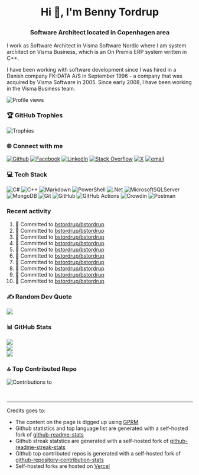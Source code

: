 # <p style="text-align:center">Hi 👋, I'm Benny Tordrup</p>

### <p style="text-align:center">Software Architect located in Copenhagen area</p>

I work as Software Architect in Visma Software Nordic where I am system architect on Visma Business, which is an On Premis ERP system written in C++.

I have been working with software development since I was hired in a Danish company FK-DATA A/S in September 1996 - a company that was acquired by Visma Software in 2005. Since early 2008, I have been working in the Visma Business team.

![Profile views](https://komarev.com/ghpvc/?username=bstordrup&label=Profile%20views&color=0e75b6&style=flat)

### 🏆 GitHub Trophies

![Trophies](https://github-profile-trophy.vercel.app/?username=bstordrup&theme=radical&no-frame=true&no-bg=true&margin-w=4)

### 🌐 Connect with me

[![Github](https://img.shields.io/badge/github-%23121011.svg?logo=github&logoColor=white)](https://github.com/bstordrup)
[![Facebook](https://img.shields.io/badge/Facebook-%231877F2.svg?logo=Facebook&logoColor=white)](https://facebook.com/bennyskjoldtordrup)
[![LinkedIn](https://img.shields.io/badge/LinkedIn-%230077B5.svg?logo=linkedin&logoColor=white)](https://linkedin.com/in/bennytordrup)
[![Stack Overflow](https://img.shields.io/badge/-Stackoverflow-FE7A16?logo=stack-overflow&logoColor=white)](https://stackoverflow.com/users/2435661)
[![X](https://img.shields.io/badge/X-black.svg?logo=X&logoColor=white)](https://x.com/bennytordrup)
[![email](https://img.shields.io/badge/Email-D14836?logo=gmail&logoColor=white)](mailto:bstordrup@gmail.com) 

### 💻 Tech Stack

![C#](https://img.shields.io/badge/c%23-%23239120.svg?style=for-the-badge&logo=csharp&logoColor=white) ![C++](https://img.shields.io/badge/c++-%2300599C.svg?style=for-the-badge&logo=c%2B%2B&logoColor=white) ![Markdown](https://img.shields.io/badge/markdown-%23000000.svg?style=for-the-badge&logo=markdown&logoColor=white) ![PowerShell](https://img.shields.io/badge/PowerShell-%235391FE.svg?style=for-the-badge&logo=powershell&logoColor=white) ![.Net](https://img.shields.io/badge/.NET-5C2D91?style=for-the-badge&logo=.net&logoColor=white) ![MicrosoftSQLServer](https://img.shields.io/badge/Microsoft%20SQL%20Server-CC2927?style=for-the-badge&logo=microsoft%20sql%20server&logoColor=white)
![MongoDB](https://img.shields.io/badge/MongoDB-%234ea94b.svg?style=for-the-badge&logo=mongodb&logoColor=white)
![Git](https://img.shields.io/badge/git-%23F05033.svg?style=for-the-badge&logo=git&logoColor=white) ![GitHub](https://img.shields.io/badge/github-%23121011.svg?style=for-the-badge&logo=github&logoColor=white)
![GitHub Actions](https://img.shields.io/badge/github%20actions-%232671E5.svg?style=for-the-badge&logo=githubactions&logoColor=white) ![Crowdin](https://img.shields.io/badge/Crowdin-2E3340.svg?style=for-the-badge&logo=Crowdin&logoColor=white)
![Postman](https://img.shields.io/badge/postman-icon.svg?style=for-the-badge&logo=Postman&logoColor=white)

### Recent activity

<!--START_SECTION:activity-->
1. 📝 Committed to [bstordrup/bstordrup](https://github.com/bstordrup/bstordrup/commit/49a435a3c80885ff6bc7dd7f1e553c213394ead2)
2. 📝 Committed to [bstordrup/bstordrup](https://github.com/bstordrup/bstordrup/commit/af5d9adabb37ca3d6aef7275bba780f3768ac872)
3. 📝 Committed to [bstordrup/bstordrup](https://github.com/bstordrup/bstordrup/commit/b3a452d3a386dda5ba320b78cd0a663b4ab0b1bb)
4. 📝 Committed to [bstordrup/bstordrup](https://github.com/bstordrup/bstordrup/commit/8adbf27ef0fb9b4853a003a736e6abd363cb9643)
5. 📝 Committed to [bstordrup/bstordrup](https://github.com/bstordrup/bstordrup/commit/373091254e4b78481f71231e3f9c62935a94bcab)
6. 📝 Committed to [bstordrup/bstordrup](https://github.com/bstordrup/bstordrup/commit/c86f0b687214b23a9571c082e9bb7e88b9dc73e4)
7. 📝 Committed to [bstordrup/bstordrup](https://github.com/bstordrup/bstordrup/commit/d240d27e49a2507c63173af80cef44f4c152befb)
8. 📝 Committed to [bstordrup/bstordrup](https://github.com/bstordrup/bstordrup/commit/5e487b25fe3adfe838e719b36a5ca6831fc9d844)
9. 📝 Committed to [bstordrup/bstordrup](https://github.com/bstordrup/bstordrup/commit/b147422063bee54b28bf0cb459cb53e27d01884e)
10. 📝 Committed to [bstordrup/bstordrup](https://github.com/bstordrup/bstordrup/commit/1927b57bfa56e5e6ed57f50c0bc3b6d79794d338)
<!--END_SECTION:activity-->

### ✍️ Random Dev Quote
![](https://quotes-github-readme.vercel.app/api?type=horizontal&theme=dark)

### 📊 GitHub Stats

![](https://github-readme-stats-woad-eight-55.vercel.app/api?username=bstordrup&theme=transparent&hide_border=true&include_all_commits=true&count_private=true)  
![](https://github-readme-streak-stats-iw4v.vercel.app?user=bstordrup&theme=transparent&hide_border=true)  
![](https://github-readme-stats-woad-eight-55.vercel.app/api/top-langs/?username=bstordrup&theme=transparent&hide_border=true&include_all_commits=true&count_private=true&layout=compact)  

### 🔝 Top Contributed Repo
![Contributions to](https://github-repository-contribution-stats-psi.vercel.app/api?username=bstordrup&limit=5&theme=transparent&hide_border=true&combine_all_yearly_contributions=true)

<br>

---
<!-- Proudly created with GPRM ( https://gprm.itsvg.in ) -->

Credits goes to:

- The content on the page is digged up using [GPRM](https://visitcount.itsvg.in)
- Github statistics and top language list are generated with a self-hosted fork of [github-readme-stats](https://github.com/anuraghazra/github-readme-stats)
- Github streak statstics are generated with a self-hosted fork of [github-readme-streak-stats](https://github.com/DenverCoder1/github-readme-streak-stats)
- Github top contributed repos is generated with a self-hosted fork of [github-repository-contribution-stats](https://github.com/HwangTaehyun/github-repository-contribution-stats)
- Self-hosted forks are hosted on [Vercel](https://vercel.com/)

<!--
<p align="left"><img src="/github-metrics.svg" alt="Metrics" width="400"></p>

https://streak-stats.demolab.com?user=joshxfi&theme=vue-dark&hide_border=true
-->
